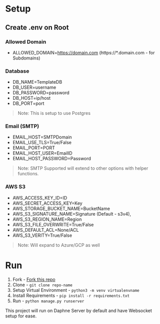 # Setup
## Create .env on Root

### Allowed Domain
- ALLOWED_DOMAIN=https://domain.com (https://*.domain.com - for Subdomains)

### Database
- DB_NAME=TemplateDB
- DB_USER=username
- DB_PASSWORD=password
- DB_HOST=ip/host
- DB_PORT=port

> Note: This is setup to use Postgres

### Email (SMTP)
- EMAIL_HOST=SMTPDomain
- EMAIL_USE_TLS=True/False
- EMAIL_PORT=PORT
- EMAIL_HOST_USER=EmailID
- EMAIL_HOST_PASSWORD=Password

> Note: SMTP Supported will extend to other options with helper functions.

### AWS S3
- AWS_ACCESS_KEY_ID=ID
- AWS_SECRET_ACCESS_KEY=Key
- AWS_STORAGE_BUCKET_NAME=BucketName
- AWS_S3_SIGNATURE_NAME=Signature (Default - s3v4),
- AWS_S3_REGION_NAME=Region
- AWS_S3_FILE_OVERWRITE=True/False
- AWS_DEFAULT_ACL=None/ACL
- AWS_S3_VERITY=True/False

> Note: Will expand to Azure/GCP as well

# Run

1. Fork - <a href="https://github.com/Hon3y9718/django-rest-template/fork">Fork this repo</a>
2. Clone - ``` git clone repo-name ```
3. Setup Virtual Environment - ``` python3 -m venv virtualenvname ```
4. Install Requirements - ``` pip install -r requirements.txt ```
5. Run - ``` python manage.py runserver ```

This project will run on Daphne Server by default and have Websocket setup for ease.
